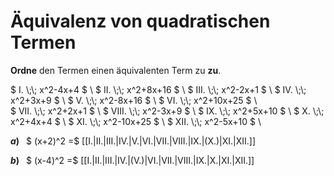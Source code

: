 <!--
version:  0.0.1

language: de

@style
input {
    text-align: center;
}

.flex-container {
    display: flex;
    flex-wrap: wrap;
    align-items: stretch;
    gap: 20px;
}

.flex-child {
    flex: 1;
    min-width: 350px;
    margin-right: 20px;
}

@media (max-width: 400px) {
    .flex-child {
        flex: 100%;
        margin-right: 0;
    }
}
@end

formula: \carry   \textcolor{red}{\scriptsize #1}
formula: \digit   \rlap{\carry{#1}}\phantom{#2}#2
formula: \permil  \text{‰}

import: https://raw.githubusercontent.com/LiaTemplates/Tikz-Jax/main/README.md

script: https://cdn.jsdelivr.net/gh/LiaTemplates/Tikz-Jax@main/dist/index.js

tags: Quadratische Ergänzung, sehr leicht, sehr niedrig, Angeben

comment: Welcher quadratische Term ist äquivalent zu welchem anderen?

author: Martin Lommatzsch

-->




# Äquivalenz von quadratischen Termen

**Ordne** den Termen einen äquivalenten Term zu **zu**.

<section class="flex-container">
<div class="flex-child">
$ I.    \;\; x^2-4x+4 $ \
$ II.   \;\; x^2+8x+16 $ \
$ III.  \;\; x^2-2x+1 $ \
$ IV.   \;\; x^2+3x+9 $ \
$ V.    \;\; x^2-8x+16 $ \
$ VI.   \;\; x^2+10x+25 $ \
</div>
<div class="flex-child">
$ VII.  \;\; x^2+2x+1 $ \
$ VIII. \;\; x^2-3x+9 $ \
$ IX.   \;\; x^2+5x+10 $ \
$ X.    \;\; x^2+4x+4 $ \
$ XI.   \;\; x^2-10x+25 $ \
$ XII.  \;\; x^2-5x+10 $ \
</div>



<div class="flex-child">

__$a)\;\;$__  $  (x+2)^2  =$ [[I.|II.|III.|IV.|V.|VI.|VII.|VIII.|IX.|(X.)|XI.|XII.]]

</div>
<div class="flex-child">

__$b)\;\;$__  $  (x-4)^2  =$ [[I.|II.|III.|IV.|(V.)|VI.|VII.|VIII.|IX.|X.|XI.|XII.]]

</div> 
</section>





